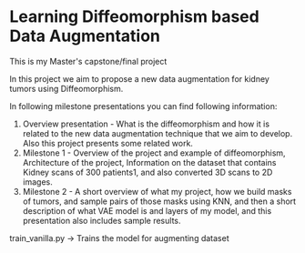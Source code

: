 # Learning Diffeomorphism based Data Augmentation

This is my Master's capstone/final project   

In this project we aim to propose a new data augmentation for kidney tumors using Diffeomorphism.

In following milestone presentations you can find following information:

1) Overview presentation - What is the diffeomorphism and how it is related to the new data augmentation technique that we aim to develop. Also this project presents some related work.
2) Milestone 1 - Overview of the project and example of diffeomorphism, Architecture of the project, Information on the dataset that contains Kidney scans of 300 patients1, and also converted 3D scans to 2D images.
3) Milestone 2 - A short overview of what my project, how we build masks of tumors, and sample pairs of those masks using KNN, and then a short description of what VAE model is and layers of my model, and this presentation also includes sample results.

train_vanilla.py -> Trains the model for augmenting dataset
